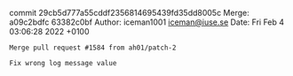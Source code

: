 commit 29cb5d777a55cddf2356814695439fd35dd8005c
Merge: a09c2bdfc 63382c0bf
Author: iceman1001 <iceman@iuse.se>
Date:   Fri Feb 4 03:06:28 2022 +0100

    Merge pull request #1584 from ah01/patch-2
    
    Fix wrong log message value

